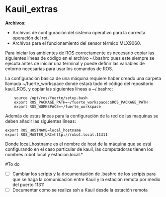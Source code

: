 Kauil_extras
============

**Archivos**:

-  Archivos de configuración del sistema operativo para la correcta operación del rot.
-  Archivos para el funcionamiento del sensor térmico MLX9060.


Para iniciar los ambientes de ROS correctamente es necesario copiar las
siguientes líneas de código en el archivo ~/.bashrc pues este siempre se
ejecuta antes de iniciar una terminal y puede definir las variables de
entorno necesarias para usar los comandos de ROS.

La configuración básica de una máquina requiere haber creado una carpeta
llamada ~/fuerte_workspace donde estará todo el código del repositorio
kauil_ROS, y copiar las siguientes líneas a ~/.bashrc:

        source /opt/ros/fuerte/setup.bash
        export ROS_PACKAGE_PATH=~/fuerte_workspace:$ROS_PACKAGE_PATH
        export ROS_WORKSPACE=~/fuerte_workspace

Además de estas líneas para la configuración de la red de las maquinas se
deben añadir las siguientes líneas:

    

    export ROS_HOSTNAME=local_hostname
    export ROS_MASTER_URI=http://robot.local:11311

Donde local_hostname es el nombre de host de la máquina que se está configurando
en el caso particular de kauil, las computadoras tienen los nombres robot.local y estacion.local.*

#To do

- [ ] Cambiar los scripts y la documentación de .bashrc de los scripts para que se haga la comunicación entre Kauil y la estación remota por medio del puerto 11311
- [ ] Documentar como se realiza ssh a Kauil desde la estación remota 

